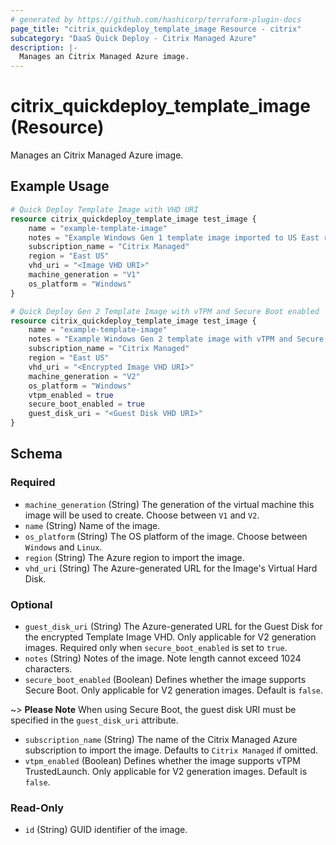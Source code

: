 ```yaml
---
# generated by https://github.com/hashicorp/terraform-plugin-docs
page_title: "citrix_quickdeploy_template_image Resource - citrix"
subcategory: "DaaS Quick Deploy - Citrix Managed Azure"
description: |-
  Manages an Citrix Managed Azure image.
---
```


# citrix_quickdeploy_template_image (Resource)

Manages an Citrix Managed Azure image.

## Example Usage

```terraform
# Quick Deploy Template Image with VHD URI
resource citrix_quickdeploy_template_image test_image {
    name = "example-template-image"
    notes = "Example Windows Gen 1 template image imported to US East region in the Citrix Managed Azure Subscription via VHD URI"
    subscription_name = "Citrix Managed"
    region = "East US"
    vhd_uri = "<Image VHD URI>"
    machine_generation = "V1"
    os_platform = "Windows"
}

# Quick Deploy Gen 2 Template Image with vTPM and Secure Boot enabled
resource citrix_quickdeploy_template_image test_image {
    name = "example-template-image"
    notes = "Example Windows Gen 2 template image with vTPM and Secure Boot enabled"
    subscription_name = "Citrix Managed"
    region = "East US"
    vhd_uri = "<Encrypted Image VHD URI>"
    machine_generation = "V2"
    os_platform = "Windows"
    vtpm_enabled = true
    secure_boot_enabled = true
    guest_disk_uri = "<Guest Disk VHD URI>"
}
```

<!-- schema generated by tfplugindocs -->
## Schema

### Required

- `machine_generation` (String) The generation of the virtual machine this image will be used to create. Choose between `V1` and `V2`.
- `name` (String) Name of the image.
- `os_platform` (String) The OS platform of the image. Choose between `Windows` and `Linux`.
- `region` (String) The Azure region to import the image.
- `vhd_uri` (String) The Azure-generated URL for the Image's Virtual Hard Disk.

### Optional

- `guest_disk_uri` (String) The Azure-generated URL for the Guest Disk for the encrypted Template Image VHD. Only applicable for V2 generation images. Required only when `secure_boot_enabled` is set to `true`.
- `notes` (String) Notes of the image. Note length cannot exceed 1024 characters.
- `secure_boot_enabled` (Boolean) Defines whether the image supports Secure Boot. Only applicable for V2 generation images. Default is `false`.

~> **Please Note** When using Secure Boot, the guest disk URI must be specified in the `guest_disk_uri` attribute.
- `subscription_name` (String) The name of the Citrix Managed Azure subscription to import the image. Defaults to `Citrix Managed` if omitted.
- `vtpm_enabled` (Boolean) Defines whether the image supports vTPM TrustedLaunch. Only applicable for V2 generation images. Default is `false`.

### Read-Only

- `id` (String) GUID identifier of the image.